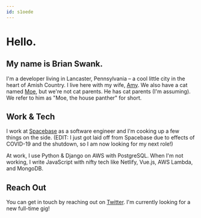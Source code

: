 ```yaml
---
id: s1oede
---
```


# Hello.

## My name is Brian Swank.

I'm a developer living in Lancaster, Pennsylvania – a cool little city in the heart of Amish Country. I live here with my wife, [Amy](https://instagram.com/amynswank). We also have a cat named [Moe](https://www.instagram.com/explore/tags/moethehousepanther/), but we're not cat parents. He has cat parents (I'm assuming). We refer to him as "Moe, the house panther" for short.

## Work & Tech

I work at [Spacebase](https://spacebaseapp.com) as a software engineer and I'm cooking up a few things on the side. (EDIT: I just got laid off from Spacebase due to effects of COVID-19 and the shutdown, so I am now looking for my next role!)

At work, I use Python & Django on AWS with PostgreSQL. When I'm not working, I write JavaScript with nifty tech like Netlify, Vue.js, AWS Lambda, and MongoDB.

## Reach Out

You can get in touch by reaching out on [Twitter](https://twitter.com/briansw). I'm currently looking for a new full-time gig!
